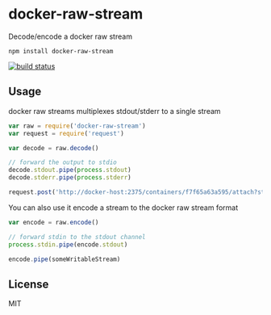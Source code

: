 # docker-raw-stream

Decode/encode a docker raw stream

```
npm install docker-raw-stream
```

[![build status](http://img.shields.io/travis/mafintosh/docker-raw-stream.svg?style=flat)](http://travis-ci.org/mafintosh/docker-raw-stream)

## Usage

docker raw streams multiplexes stdout/stderr to a single stream

``` js
var raw = require('docker-raw-stream')
var request = require('request')

var decode = raw.decode()

// forward the output to stdio
decode.stdout.pipe(process.stdout)
decode.stderr.pipe(process.stderr)

request.post('http://docker-host:2375/containers/f7f65a63a595/attach?stderr=1&stdout=1&stream=1').pipe(decode)
```

You can also use it encode a stream to the docker raw stream format

``` js
var encode = raw.encode()

// forward stdin to the stdout channel
process.stdin.pipe(encode.stdout)

encode.pipe(someWritableStream)
```

## License

MIT